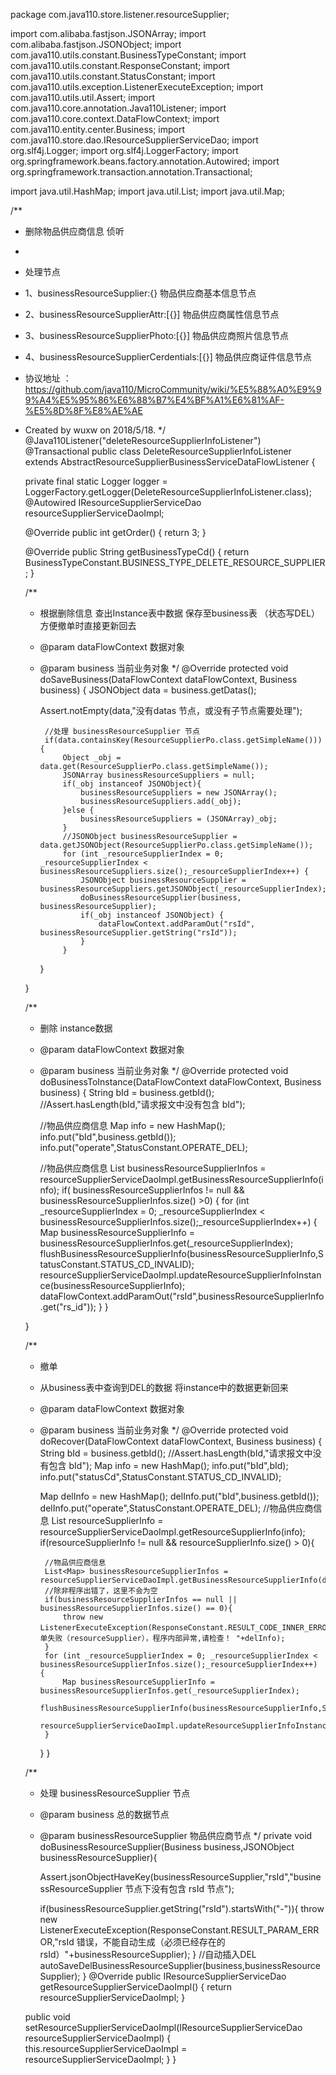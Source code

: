 package com.java110.store.listener.resourceSupplier;

import com.alibaba.fastjson.JSONArray;
import com.alibaba.fastjson.JSONObject;
import com.java110.utils.constant.BusinessTypeConstant;
import com.java110.utils.constant.ResponseConstant;
import com.java110.utils.constant.StatusConstant;
import com.java110.utils.exception.ListenerExecuteException;
import com.java110.utils.util.Assert;
import com.java110.core.annotation.Java110Listener;
import com.java110.core.context.DataFlowContext;
import com.java110.entity.center.Business;
import com.java110.store.dao.IResourceSupplierServiceDao;
import org.slf4j.Logger;
import org.slf4j.LoggerFactory;
import org.springframework.beans.factory.annotation.Autowired;
import org.springframework.transaction.annotation.Transactional;

import java.util.HashMap;
import java.util.List;
import java.util.Map;

/**
 * 删除物品供应商信息 侦听
 *
 * 处理节点
 * 1、businessResourceSupplier:{} 物品供应商基本信息节点
 * 2、businessResourceSupplierAttr:[{}] 物品供应商属性信息节点
 * 3、businessResourceSupplierPhoto:[{}] 物品供应商照片信息节点
 * 4、businessResourceSupplierCerdentials:[{}] 物品供应商证件信息节点
 * 协议地址 ：https://github.com/java110/MicroCommunity/wiki/%E5%88%A0%E9%99%A4%E5%95%86%E6%88%B7%E4%BF%A1%E6%81%AF-%E5%8D%8F%E8%AE%AE
 * Created by wuxw on 2018/5/18.
 */
@Java110Listener("deleteResourceSupplierInfoListener")
@Transactional
public class DeleteResourceSupplierInfoListener extends AbstractResourceSupplierBusinessServiceDataFlowListener {

    private final static Logger logger = LoggerFactory.getLogger(DeleteResourceSupplierInfoListener.class);
    @Autowired
    IResourceSupplierServiceDao resourceSupplierServiceDaoImpl;

    @Override
    public int getOrder() {
        return 3;
    }

    @Override
    public String getBusinessTypeCd() {
        return BusinessTypeConstant.BUSINESS_TYPE_DELETE_RESOURCE_SUPPLIER;
    }

    /**
     * 根据删除信息 查出Instance表中数据 保存至business表 （状态写DEL） 方便撤单时直接更新回去
     * @param dataFlowContext 数据对象
     * @param business 当前业务对象
     */
    @Override
    protected void doSaveBusiness(DataFlowContext dataFlowContext, Business business) {
        JSONObject data = business.getDatas();

        Assert.notEmpty(data,"没有datas 节点，或没有子节点需要处理");

            //处理 businessResourceSupplier 节点
            if(data.containsKey(ResourceSupplierPo.class.getSimpleName())){
                Object _obj = data.get(ResourceSupplierPo.class.getSimpleName());
                JSONArray businessResourceSuppliers = null;
                if(_obj instanceof JSONObject){
                    businessResourceSuppliers = new JSONArray();
                    businessResourceSuppliers.add(_obj);
                }else {
                    businessResourceSuppliers = (JSONArray)_obj;
                }
                //JSONObject businessResourceSupplier = data.getJSONObject(ResourceSupplierPo.class.getSimpleName());
                for (int _resourceSupplierIndex = 0; _resourceSupplierIndex < businessResourceSuppliers.size();_resourceSupplierIndex++) {
                    JSONObject businessResourceSupplier = businessResourceSuppliers.getJSONObject(_resourceSupplierIndex);
                    doBusinessResourceSupplier(business, businessResourceSupplier);
                    if(_obj instanceof JSONObject) {
                        dataFlowContext.addParamOut("rsId", businessResourceSupplier.getString("rsId"));
                    }
                }

        }


    }

    /**
     * 删除 instance数据
     * @param dataFlowContext 数据对象
     * @param business 当前业务对象
     */
    @Override
    protected void doBusinessToInstance(DataFlowContext dataFlowContext, Business business) {
        String bId = business.getbId();
        //Assert.hasLength(bId,"请求报文中没有包含 bId");

        //物品供应商信息
        Map info = new HashMap();
        info.put("bId",business.getbId());
        info.put("operate",StatusConstant.OPERATE_DEL);

        //物品供应商信息
        List<Map> businessResourceSupplierInfos = resourceSupplierServiceDaoImpl.getBusinessResourceSupplierInfo(info);
        if( businessResourceSupplierInfos != null && businessResourceSupplierInfos.size() >0) {
            for (int _resourceSupplierIndex = 0; _resourceSupplierIndex < businessResourceSupplierInfos.size();_resourceSupplierIndex++) {
                Map businessResourceSupplierInfo = businessResourceSupplierInfos.get(_resourceSupplierIndex);
                flushBusinessResourceSupplierInfo(businessResourceSupplierInfo,StatusConstant.STATUS_CD_INVALID);
                resourceSupplierServiceDaoImpl.updateResourceSupplierInfoInstance(businessResourceSupplierInfo);
                dataFlowContext.addParamOut("rsId",businessResourceSupplierInfo.get("rs_id"));
            }
        }

    }

    /**
     * 撤单
     * 从business表中查询到DEL的数据 将instance中的数据更新回来
     * @param dataFlowContext 数据对象
     * @param business 当前业务对象
     */
    @Override
    protected void doRecover(DataFlowContext dataFlowContext, Business business) {
        String bId = business.getbId();
        //Assert.hasLength(bId,"请求报文中没有包含 bId");
        Map info = new HashMap();
        info.put("bId",bId);
        info.put("statusCd",StatusConstant.STATUS_CD_INVALID);

        Map delInfo = new HashMap();
        delInfo.put("bId",business.getbId());
        delInfo.put("operate",StatusConstant.OPERATE_DEL);
        //物品供应商信息
        List<Map> resourceSupplierInfo = resourceSupplierServiceDaoImpl.getResourceSupplierInfo(info);
        if(resourceSupplierInfo != null && resourceSupplierInfo.size() > 0){

            //物品供应商信息
            List<Map> businessResourceSupplierInfos = resourceSupplierServiceDaoImpl.getBusinessResourceSupplierInfo(delInfo);
            //除非程序出错了，这里不会为空
            if(businessResourceSupplierInfos == null ||  businessResourceSupplierInfos.size() == 0){
                throw new ListenerExecuteException(ResponseConstant.RESULT_CODE_INNER_ERROR,"撤单失败（resourceSupplier），程序内部异常,请检查！ "+delInfo);
            }
            for (int _resourceSupplierIndex = 0; _resourceSupplierIndex < businessResourceSupplierInfos.size();_resourceSupplierIndex++) {
                Map businessResourceSupplierInfo = businessResourceSupplierInfos.get(_resourceSupplierIndex);
                flushBusinessResourceSupplierInfo(businessResourceSupplierInfo,StatusConstant.STATUS_CD_VALID);
                resourceSupplierServiceDaoImpl.updateResourceSupplierInfoInstance(businessResourceSupplierInfo);
            }
        }
    }



    /**
     * 处理 businessResourceSupplier 节点
     * @param business 总的数据节点
     * @param businessResourceSupplier 物品供应商节点
     */
    private void doBusinessResourceSupplier(Business business,JSONObject businessResourceSupplier){

        Assert.jsonObjectHaveKey(businessResourceSupplier,"rsId","businessResourceSupplier 节点下没有包含 rsId 节点");

        if(businessResourceSupplier.getString("rsId").startsWith("-")){
            throw new ListenerExecuteException(ResponseConstant.RESULT_PARAM_ERROR,"rsId 错误，不能自动生成（必须已经存在的rsId）"+businessResourceSupplier);
        }
        //自动插入DEL
        autoSaveDelBusinessResourceSupplier(business,businessResourceSupplier);
    }
    @Override
    public IResourceSupplierServiceDao getResourceSupplierServiceDaoImpl() {
        return resourceSupplierServiceDaoImpl;
    }

    public void setResourceSupplierServiceDaoImpl(IResourceSupplierServiceDao resourceSupplierServiceDaoImpl) {
        this.resourceSupplierServiceDaoImpl = resourceSupplierServiceDaoImpl;
    }
}
